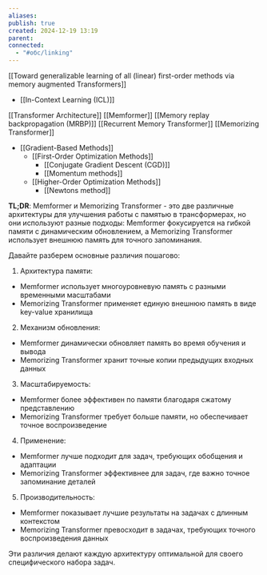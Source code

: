 ```yaml
---
aliases: 
publish: true
created: 2024-12-19 13:19
parent: 
connected:
  - "#обс/linking"
---
```


[[Toward generalizable learning of all (linear) first-order methods via memory augmented Transformers]]







- [[In-Context Learning  (ICL)]]


[[Transformer Architecture]]
[[Memformer]]
	[[Memory replay backpropagation (MRBP)]]
[[Recurrent Memory Transformer]]
[[Memorizing Transformer]]


- [[Gradient-Based Methods]]
	- [[First-Order Optimization Methods]]
		- [[Conjugate Gradient Descent (CGD)]]
		- [[Momentum methods]]
	- [[Higher-Order Optimization Methods]]
		- [[Newtons method]]



**TL;DR**: Memformer и Memorizing Transformer - это две различные архитектуры для улучшения работы с памятью в трансформерах, но они используют разные подходы: Memformer фокусируется на гибкой памяти с динамическим обновлением, а Memorizing Transformer использует внешнюю память для точного запоминания.

Давайте разберем основные различия пошагово:

1. Архитектура памяти:
- Memformer использует многоуровневую память с разными временными масштабами
- Memorizing Transformer применяет единую внешнюю память в виде key-value хранилища

2. Механизм обновления:
- Memformer динамически обновляет память во время обучения и вывода
- Memorizing Transformer хранит точные копии предыдущих входных данных

3. Масштабируемость:
- Memformer более эффективен по памяти благодаря сжатому представлению
- Memorizing Transformer требует больше памяти, но обеспечивает точное воспроизведение

4. Применение:
- Memformer лучше подходит для задач, требующих обобщения и адаптации
- Memorizing Transformer эффективнее для задач, где важно точное запоминание деталей

5. Производительность:
- Memformer показывает лучшие результаты на задачах с длинным контекстом
- Memorizing Transformer превосходит в задачах, требующих точного воспроизведения данных

Эти различия делают каждую архитектуру оптимальной для своего специфического набора задач.